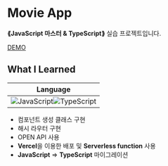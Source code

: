 # Movie App
__⟪JavaScript 마스터 & TypeScript⟫__ 실습 프로젝트입니다.

[DEMO](https://front-end-basic-movie-app.vercel.app/)

## What I Learned
|Language|
|:---:|
|![JavaScript](https://img.shields.io/badge/JavaScript-323330?style=for-the-badge&logo=javascript&logoColor=F7DF1E)![TypeScript](https://img.shields.io/badge/typescript-%23007ACC.svg?style=for-the-badge&logo=typescript&logoColor=white)|
- 컴포넌트 생성 클래스 구현
- 해시 라우터 구현
- OPEN API 사용
- **Vercel**을 이용한 배포 및 **Serverless function** 사용
- **JavaScript** => **TypeScript** 마이그레이션
